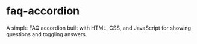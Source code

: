 # faq-accordion
A simple FAQ accordion built with HTML, CSS, and JavaScript for showing questions and toggling answers.
